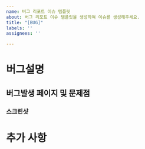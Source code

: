```yaml
---
name: 버그 리포트 이슈 템플릿
about: 버그 리포트 이슈 템플릿을 생성하여 이슈를 생성해주세요.
title: "[BUG]"
labels: ''
assignees: ''

---
```


# 버그설명

## 버그발생 페이지 및 문제점

### 스크린샷

# 추가 사항
